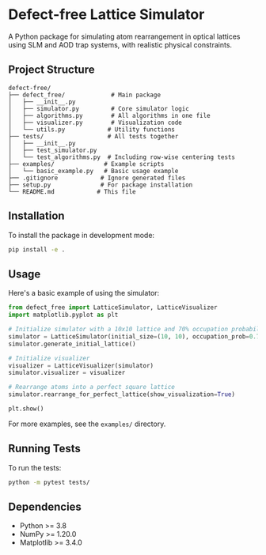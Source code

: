 # Defect-free Lattice Simulator

A Python package for simulating atom rearrangement in optical lattices using SLM and AOD trap systems, with realistic physical constraints.

## Project Structure

```
defect-free/
├── defect_free/             # Main package
│   ├── __init__.py
│   ├── simulator.py         # Core simulator logic
│   ├── algorithms.py        # All algorithms in one file
│   ├── visualizer.py        # Visualization code
│   └── utils.py            # Utility functions
├── tests/                  # All tests together
│   ├── __init__.py
│   ├── test_simulator.py    
│   └── test_algorithms.py  # Including row-wise centering tests
├── examples/              # Example scripts
│   └── basic_example.py   # Basic usage example
├── .gitignore            # Ignore generated files
├── setup.py              # For package installation
└── README.md            # This file
```

## Installation

To install the package in development mode:

```bash
pip install -e .
```

## Usage

Here's a basic example of using the simulator:

```python
from defect_free import LatticeSimulator, LatticeVisualizer
import matplotlib.pyplot as plt

# Initialize simulator with a 10x10 lattice and 70% occupation probability
simulator = LatticeSimulator(initial_size=(10, 10), occupation_prob=0.7)
simulator.generate_initial_lattice()

# Initialize visualizer
visualizer = LatticeVisualizer(simulator)
simulator.visualizer = visualizer

# Rearrange atoms into a perfect square lattice
simulator.rearrange_for_perfect_lattice(show_visualization=True)

plt.show()
```

For more examples, see the `examples/` directory.

## Running Tests

To run the tests:

```bash
python -m pytest tests/
```

## Dependencies

- Python >= 3.8
- NumPy >= 1.20.0
- Matplotlib >= 3.4.0

